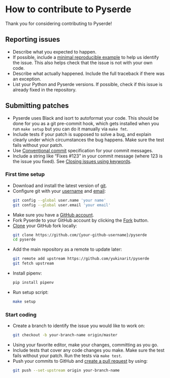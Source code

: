 # How to contribute to Pyserde

Thank you for considering contributing to Pyserde!

## Reporting issues
- Describe what you expected to happen.
- If possible, include a [minimal reproducible example](https://stackoverflow.com/help/minimal-reproducible-example) to help us identify the issue. This also helps check that the issue is not with your own code.
- Describe what actually happened. Include the full traceback if there was an exception.
- List your Python and Pyserde versions. If possible, check if this issue is already fixed in the repository.

## Submitting patches
- Pyserde uses Black and isort to autoformat your code. This should be done for you as a git pre-commit hook, which gets installed when you run `make setup` but you can do it manually via `make fmt`.
- Include tests if your patch is supposed to solve a bug, and explain clearly under which circumstances the bug happens. Make sure the test fails without your patch.
- Use [Conventional commit](https://www.conventionalcommits.org/en/v1.0.0/#summary) specification for your commit messages.
- Include a string like “Fixes #123” in your commit message (where 123 is the issue you fixed). See [Closing issues using keywords](https://help.github.com/articles/creating-a-pull-request/).

### First time setup
- Download and install the latest version of [git](https://git-scm.com/downloads).
- Configure git with your [username](https://help.github.com/articles/setting-your-username-in-git/) and [email](https://help.github.com/articles/setting-your-email-in-git/):
  ```bash
  git config --global user.name 'your name'
  git config --global user.email 'your email'
  ```
- Make sure you have a [GitHub account](https://github.com/join).
- Fork Pyserde to your GitHub account by clicking the [Fork](https://github.com/yukinarit/pyserde/fork) button.
- [Clone](https://help.github.com/en/articles/fork-a-repo#step-2-create-a-local-clone-of-your-fork) your GitHub fork locally:
  ```bash
  git clone https://github.com/{your-github-username}/pyserde
  cd pyserde
  ```
- Add the main repository as a remote to update later:
  ```bash
  git remote add upstream https://github.com/yukinarit/pyserde
  git fetch upstream
  ```
- Install pipenv:
  ```bash
  pip install pipenv
  ```
- Run setup script:
  ```bash
  make setup
  ```

### Start coding
- Create a branch to identify the issue you would like to work on:
  ```bash
  git checkout -b your-branch-name origin/master
  ```
- Using your favorite editor, make your changes, committing as you go.
- Include tests that cover any code changes you make. Make sure the test fails without your patch. Run the tests via `make test`.
- Push your commits to GitHub and [create a pull request](https://help.github.com/en/articles/creating-a-pull-request) by using:
  ```bash
  git push --set-upstream origin your-branch-name
  ```
